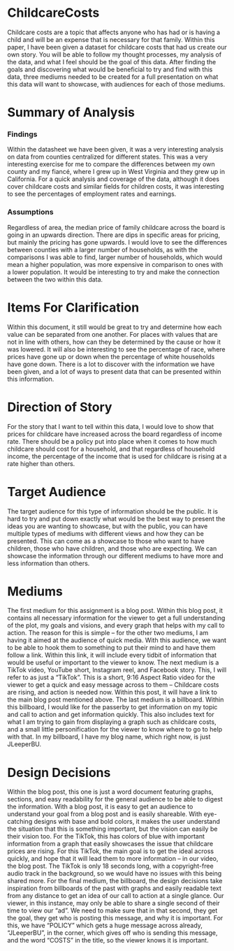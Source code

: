 # ChildcareCosts
Childcare costs are a topic that affects anyone who has had or is having a child and will be an expense that is necessary for that family. Within this paper, I have been given a dataset for childcare costs that had us create our own story. You will be able to follow my thought processes, my analysis of the data, and what I feel should be the goal of this data. After finding the goals and discovering what would be beneficial to try and find with this data, three mediums needed to be created for a full presentation on what this data will want to showcase, with audiences for each of those mediums.
# Summary of Analysis
### Findings
Within the datasheet we have been given, it was a very interesting analysis on data from counties centralized for different states. This was a very interesting exercise for me to compare the differences between my own county and my fiancé, where I grew up in West Virginia and they grew up in California. For a quick analysis and coverage of the data, although it does cover childcare costs and similar fields for children costs, it was interesting to see the percentages of employment rates and earnings. 
### Assumptions
Regardless of area, the median price of family childcare across the board is going in an upwards direction. There are dips in specific areas for pricing, but mainly the pricing has gone upwards. I would love to see the differences between counties with a larger number of households, as with the comparisons I was able to find, larger number of households, which would mean a higher population, was more expensive in comparison to ones with a lower population. It would be interesting to try and make the connection between the two within this data. 
# Items For Clarification
Within this document, it still would be great to try and determine how each value can be separated from one another. For places with values that are not in line with others, how can they be determined by the cause or how it was lowered. It will also be interesting to see the percentage of race, where prices have gone up or down when the percentage of white households have gone down. There is a lot to discover with the information we have been given, and a lot of ways to present data that can be presented within this information.
# Direction of Story
For the story that I want to tell within this data, I would love to show that prices for childcare have increased across the board regardless of income rate. There should be a policy put into place when it comes to how much childcare should cost for a household, and that regardless of household income, the percentage of the income that is used for childcare is rising at a rate higher than others.
# Target Audience
The target audience for this type of information should be the public. It is hard to try and put down exactly what would be the best way to present the ideas you are wanting to showcase, but with the public, you can have multiple types of mediums with different views and how they can be presented. This can come as a showcase to those who want to have children, those who have children, and those who are expecting. We can showcase the information through our different mediums to have more and less information than others.
# Mediums
The first medium for this assignment is a blog post. Within this blog post, it contains all necessary information for the viewer to get a full understanding of the plot, my goals and visions, and every graph that helps with my call to action. The reason for this is simple – for the other two mediums, I am having it aimed at the audience of quick media. With this audience, we want to be able to hook them to something to put their mind to and have them follow a link. Within this link, it will include every tidbit of information that would be useful or important to the viewer to know.
The next medium is a TikTok video, YouTube short, Instagram reel, and Facebook story. This, I will refer to as just a “TikTok”. This is a short, 9:16 Aspect Ratio video for the viewer to get a quick and easy message across to them – Childcare costs are rising, and action is needed now. Within this post, it will have a link to the main blog post mentioned above.
The last medium is a billboard. Within this billboard, I would like for the passerby to get information on my topic and call to action and get information quickly. This also includes text for what I am trying to gain from displaying a graph such as childcare costs, and a small little personification for the viewer to know where to go to help with that. In my billboard, I have my blog name, which right now, is just JLeeperBU.
# Design Decisions
Within the blog post, this one is just a word document featuring graphs, sections, and easy readability for the general audience to be able to digest the information. With a blog post, it is easy to get an audience to understand your goal from a blog post and is easily shareable. With eye-catching designs with base and bold colors, it makes the user understand the situation that this is something important, but the vision can easily be their vision too.
For the TikTok, this has colors of blue with important information from a graph that easily showcases the issue that childcare prices are rising. For this TikTok, the main goal is to get the ideal across quickly, and hope that it will lead them to more information – in our video, the blog post. The TikTok is only 18 seconds long, with a copyright-free audio track in the background, so we would have no issues with this being shared more.
For the final medium, the billboard, the design decisions take inspiration from billboards of the past with graphs and easily readable text from any distance to get an idea of our call to action at a single glance. Our viewer, in this instance, may only be able to share a single second of their time to view our “ad”. We need to make sure that in that second, they get the goal, they get who is posting this message, and why it is important. For this, we have “POLICY” which gets a huge message across already, “JLeeperBU”, in the corner, which gives off who is sending this message, and the word “COSTS” in the title, so the viewer knows it is important.
